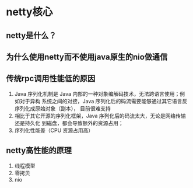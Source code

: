 # netty核心

## netty是什么？

## 为什么使用netty而不使用java原生的nio做通信

## 传统rpc调用性能低的原因
1) Java 序列化机制是 Java 内部的一种对象编解码技术，无法跨语言使用；例如对于异构 系统之间的对接，Java 序列化后的码流需要能够通过其它语言反序列化成原始对象（副本）， 目前很难支持
2) 相比于其它开源的序列化框架，Java 序列化后的码流太大，无论是网络传输还是持久化 到磁盘，都会导致额外的资源占用；
3) 序列化性能差（CPU 资源占用高）

## netty高性能的原理
1. 线程模型
2. 零拷贝
3. nio

